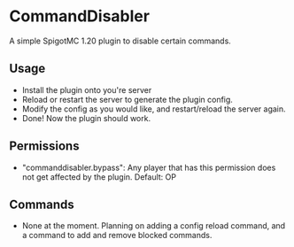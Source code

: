 # CommandDisabler
A simple SpigotMC 1.20 plugin to disable certain commands.

## Usage
- Install the plugin onto you're server
- Reload or restart the server to generate the plugin config.
- Modify the config as you would like, and restart/reload the server again.
- Done! Now the plugin should work.

## Permissions
- "commanddisabler.bypass": Any player that has this permission does not get affected by the plugin. Default: OP

## Commands
- None at the moment. Planning on adding a config reload command, and a command to add and remove blocked commands.
